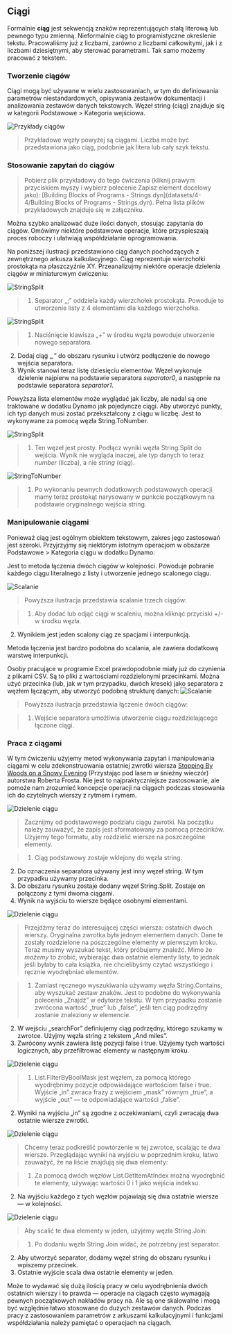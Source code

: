 

## Ciągi

Formalnie **ciąg** jest sekwencją znaków reprezentujących stałą literową lub pewnego typu zmienną. Nieformalnie ciąg to programistyczne określenie tekstu. Pracowaliśmy już z liczbami, zarówno z liczbami całkowitymi, jak i z liczbami dziesiętnymi, aby sterować parametrami. Tak samo możemy pracować z tekstem.

### Tworzenie ciągów

Ciągi mogą być używane w wielu zastosowaniach, w tym do definiowania parametrów niestandardowych, opisywania zestawów dokumentacji i analizowania zestawów danych tekstowych. Węzeł string (ciąg) znajduje się w kategorii Podstawowe > Kategoria wejściowa.

![Przykłady ciągów](images/4-4/4-4-1-005.jpg)

> Przykładowe węzły powyżej są ciągami. Liczba może być przedstawiona jako ciąg, podobnie jak litera lub cały szyk tekstu.

### Stosowanie zapytań do ciągów

> Pobierz plik przykładowy do tego ćwiczenia (kliknij prawym przyciskiem myszy i wybierz polecenie Zapisz element docelowy jako): [Building Blocks of Programs - Strings.dyn](datasets/4-4/Building Blocks of Programs - Strings.dyn). Pełna lista plików przykładowych znajduje się w załączniku.

Można szybko analizować duże ilości danych, stosując zapytania do ciągów. Omówimy niektóre podstawowe operacje, które przyspieszają proces roboczy i ułatwiają współdziałanie oprogramowania.

Na poniższej ilustracji przedstawiono ciąg danych pochodzących z zewnętrznego arkusza kalkulacyjnego. Ciąg reprezentuje wierzchołki prostokąta na płaszczyźnie XY. Przeanalizujmy niektóre operacje dzielenia ciągów w miniaturowym ćwiczeniu:

![StringSplit](images/4-4/4-4-1-001.jpg)

> 1. Separator „;” oddziela każdy wierzchołek prostokąta. Powoduje to utworzenie listy z 4 elementami dla każdego wierzchołka.

![StringSplit](images/4-4/4-4-1-003.jpg)

> 1. Naciśnięcie klawisza „*+*” w środku węzła powoduje utworzenie nowego separatora.
2. Dodaj ciąg „*,*” do obszaru rysunku i utwórz podłączenie do nowego wejścia separatora.
3. Wynik stanowi teraz listę dziesięciu elementów. Węzeł wykonuje dzielenie najpierw na podstawie separatora *separator0*, a następnie na podstawie separatora *separator1*.

Powyższa lista elementów może wyglądać jak liczby, ale nadal są one traktowane w dodatku Dynamo jak pojedyncze ciągi. Aby utworzyć punkty, ich typ danych musi zostać przekształcony z ciągu w liczbę. Jest to wykonywane za pomocą węzła String.ToNumber.

![StringSplit](images/4-4/4-4-1-002.jpg)

> 1. Ten węzeł jest prosty. Podłącz wyniki węzła String.Split do wejścia. Wynik nie wygląda inaczej, ale typ danych to teraz *number* (liczba), a nie *string* (ciąg).

![StringToNumber](images/4-4/4-4-1-004.jpg)

> 1. Po wykonaniu pewnych dodatkowych podstawowych operacji mamy teraz prostokąt narysowany w punkcie początkowym na podstawie oryginalnego wejścia string.

### Manipulowanie ciągami

Ponieważ ciąg jest ogólnym obiektem tekstowym, zakres jego zastosowań jest szeroki. Przyjrzyjmy się niektórym istotnym operacjom w obszarze Podstawowe > Kategoria ciągu w dodatku Dynamo:

Jest to metoda łączenia dwóch ciągów w kolejności. Powoduje pobranie każdego ciągu literalnego z listy i utworzenie jednego scalonego ciągu.

![Scalanie](images/4-4/4-4-1-007.jpg)

> Powyższa ilustracja przedstawia scalanie trzech ciągów:

> 1. Aby dodać lub odjąć ciągi w scaleniu, można kliknąć przyciski +/- w środku węzła.
2. Wynikiem jest jeden scalony ciąg ze spacjami i interpunkcją.

Metoda łączenia jest bardzo podobna do scalania, ale zawiera dodatkową warstwę interpunkcji.

Osoby pracujące w programie Excel prawdopodobnie miały już do czynienia z plikami CSV. Są to pliki z wartościami rozdzielonymi przecinkami. Można użyć przecinka (lub, jak w tym przypadku, dwóch kresek) jako separatora z węzłem łączącym, aby utworzyć podobną strukturę danych: ![Scalanie](images/4-4/4-4-1-006.jpg)

> Powyższa ilustracja przedstawia łączenie dwóch ciągów:

> 1. Wejście separatora umożliwia utworzenie ciągu rozdzielającego łączone ciągi.

### Praca z ciągami

W tym ćwiczeniu użyjemy metod wykonywania zapytań i manipulowania ciągami w celu zdekonstruowania ostatniej zwrotki wiersza [Stopping By Woods on a Snowy Evening](http://www.poetryfoundation.org/poem/171621) (Przystając pod lasem w śnieżny wieczór) autorstwa Roberta Frosta. Nie jest to najpraktyczniejsze zastosowanie, ale pomoże nam zrozumieć koncepcje operacji na ciągach podczas stosowania ich do czytelnych wierszy z rytmem i rymem.

![Dzielenie ciągu](images/4-4/4-4-4/00.jpg)

> Zacznijmy od podstawowego podziału ciągu zwrotki. Na początku należy zauważyć, że zapis jest sformatowany za pomocą przecinków. Użyjemy tego formatu, aby rozdzielić wiersze na poszczególne elementy.

> 1. Ciąg podstawowy zostaje wklejony do węzła string.
2. Do oznaczenia separatora używany jest inny węzeł string. W tym przypadku używamy przecinka.
3. Do obszaru rysunku zostaje dodany węzeł String.Split. Zostaje on połączony z tymi dwoma ciągami.
4. Wynik na wyjściu to wiersze będące osobnymi elementami.

![Dzielenie ciągu](images/4-4/4-4-4/01.jpg)

> Przejdźmy teraz do interesującej części wiersza: ostatnich dwóch wierszy. Oryginalna zwrotka była jednym elementem danych. Dane te zostały rozdzielone na poszczególne elementy w pierwszym kroku. Teraz musimy wyszukać tekst, który próbujemy znaleźć. Mimo że *możemy* to zrobić, wybierając dwa ostatnie elementy listy, to jednak jeśli byłaby to cała książka, nie chcielibyśmy czytać wszystkiego i ręcznie wyodrębniać elementów.

> 1. Zamiast ręcznego wyszukiwania używamy węzła String.Contains, aby wyszukać zestaw znaków. Jest to podobne do wykonywania polecenia „Znajdź” w edytorze tekstu. W tym przypadku zostanie zwrócona wartość „true” lub „false”, jeśli ten ciąg podrzędny zostanie znaleziony w elemencie.
2. W wejściu „searchFor” definiujemy ciąg podrzędny, którego szukamy w zwrotce. Użyjmy węzła string z tekstem „And miles”.
3. Zwrócony wynik zawiera listę pozycji false i true. Użyjemy tych wartości logicznych, aby przefiltrować elementy w następnym kroku.

![Dzielenie ciągu](images/4-4/4-4-4/02.jpg)

> 1. List.FilterByBoolMask jest węzłem, za pomocą którego wyodrębnimy pozycje odpowiadające wartościom false i true. Wyjście „in” zwraca frazy z wejściem „mask” równym „true”, a wyjście „out” — te odpowiadające wartości „false”.
2. Wyniki na wyjściu „in” są zgodne z oczekiwaniami, czyli zwracają dwa ostatnie wiersze zwrotki.

![Dzielenie ciągu](images/4-4/4-4-4/03.jpg)

> Chcemy teraz podkreślić powtórzenie w tej zwrotce, scalając te dwa wiersze. Przeglądając wyniki na wyjściu w poprzednim kroku, łatwo zauważyć, że na liście znajdują się dwa elementy:

> 1. Za pomocą dwóch węzłów List.GetItemAtIndex można wyodrębnić te elementy, używając wartości 0 i 1 jako wejścia indeksu.
2. Na wyjściu każdego z tych węzłów pojawiają się dwa ostatnie wiersze — w kolejności.

![Dzielenie ciągu](images/4-4/4-4-4/04.jpg)

> Aby scalić te dwa elementy w jeden, użyjemy węzła String.Join:

> 1. Po dodaniu węzła String.Join widać, że potrzebny jest separator.
2. Aby utworzyć separator, dodamy węzeł string do obszaru rysunku i wpiszemy przecinek.
3. Ostatnie wyjście scala dwa ostatnie elementy w jeden.

Może to wydawać się dużą ilością pracy w celu wyodrębnienia dwóch ostatnich wierszy i to prawda — operacje na ciągach często wymagają pewnych początkowych nakładów pracy na. Ale są one skalowalne i mogą być względnie łatwo stosowane do dużych zestawów danych. Podczas pracy z zastosowaniem parametrów z arkuszami kalkulacyjnymi i funkcjami współdziałania należy pamiętać o operacjach na ciągach.

